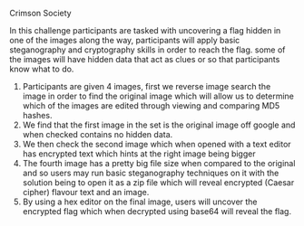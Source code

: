 Crimson Society

In this challenge participants are tasked with uncovering a flag hidden in one of the images along the way, participants will apply basic steganography and cryptography skills in order to reach the flag. some of the images will have hidden data that act as clues or so that participants know what to do.

1.	Participants are given 4 images, first we reverse image search the image in order to find the original image which will allow us to determine which of the images are edited through viewing and comparing MD5 hashes.
2.	We find that the first image in the set is the original image off google and when checked contains no hidden data.
3.	We then check the second image which when opened with a text editor has encrypted text which hints at the right image being bigger
4.	The fourth image has a pretty big file size when compared to the original and so users may run basic steganography techniques on it with the solution being to open it as a zip     file which will reveal encrypted (Caesar cipher) flavour text and an image.
5.	By using a hex editor on the final image, users will uncover the encrypted flag which when decrypted using base64 will reveal the flag.

